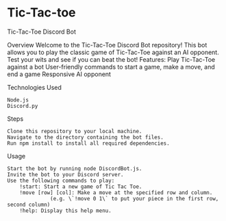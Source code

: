 # Tic-Tac-toe

Tic-Tac-Toe Discord Bot

Overview
Welcome to the Tic-Tac-Toe Discord Bot repository! This bot allows you to play the classic game of Tic-Tac-Toe against an AI opponent. Test your wits and see if you can beat the bot!
Features:
    Play Tic-Tac-Toe against a bot
    User-friendly commands to start a game, make a move, and end a game
    Responsive AI opponent

Technologies Used

    Node.js
    Discord.py

Steps

    Clone this repository to your local machine.
    Navigate to the directory containing the bot files.
    Run npm install to install all required dependencies.

Usage

    Start the bot by running node DiscordBot.js.
    Invite the bot to your Discord server.
    Use the following commands to play:
        !start: Start a new game of Tic Tac Toe.
        !move [row] [col]: Make a move at the specified row and column.
                  (e.g. \`!move 0 1\` to put your piece in the first row, second column)
        !help: Display this help menu.
